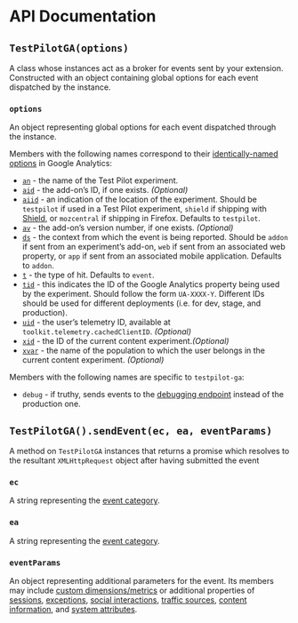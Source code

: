 # API Documentation

## `TestPilotGA(options)`

A class whose instances act as a broker for events sent by your extension.
Constructed with an object containing global options for each event dispatched
by the instance.

### `options`

An object representing global options for each event dispatched through the instance.

Members with the following names correspond to their [identically-named options](https://developers.google.com/analytics/devguides/collection/protocol/v1/parameters) in Google Analytics:

- [`an`](https://developers.google.com/analytics/devguides/collection/protocol/v1/parameters#an) - the name of the Test Pilot experiment.
- [`aid`](https://developers.google.com/analytics/devguides/collection/protocol/v1/parameters#aid) - the add-on’s ID, if one exists. _(Optional)_
- [`aiid`](https://developers.google.com/analytics/devguides/collection/protocol/v1/parameters#aiid) - an indication of the location of the experiment. Should be `testpilot` if used in a Test Pilot experiment, `shield` if shipping with [Shield](https://wiki.mozilla.org/Firefox/Shield), or `mozcentral` if shipping in Firefox. Defaults to `testpilot`.
- [`av`](https://developers.google.com/analytics/devguides/collection/protocol/v1/parameters#av) - the add-on’s version number, if one exists. _(Optional)_
- [`ds`](https://developers.google.com/analytics/devguides/collection/protocol/v1/parameters#ds) - the context from which the event is being reported. Should be `addon` if sent from an experiment’s add-on, `web` if sent from an associated web property, or `app` if sent from an associated mobile application. Defaults to `addon`.
- [`t`](https://developers.google.com/analytics/devguides/collection/protocol/v1/parameters#t) - the type of hit. Defaults to `event`.
- [`tid`](https://developers.google.com/analytics/devguides/collection/protocol/v1/parameters#tid) - this indicates the ID of the Google Analytics property being used by the experiment. Should follow the form `UA-XXXX-Y`. Different IDs should be used for different deployments (i.e. for dev, stage, and production).
- [`uid`](https://developers.google.com/analytics/devguides/collection/protocol/v1/parameters#uid) - the user’s telemetry ID, available at `toolkit.telemetry.cachedClientID`. _(Optional)_
- [`xid`](https://developers.google.com/analytics/devguides/collection/protocol/v1/parameters#xid) - the ID of the current content experiment._(Optional)_
- [`xvar`](https://developers.google.com/analytics/devguides/collection/protocol/v1/parameters#xvar) - the name of the population to which the user belongs in the current content  experiment. _(Optional)_

Members with the following names are specific to `testpilot-ga`:

- `debug` - if truthy, sends events to the [debugging endpoint](https://developers.google.com/analytics/devguides/collection/protocol/v1/validating-hits) instead of the production one.

## `TestPilotGA().sendEvent(ec, ea, eventParams)`

A method on `TestPilotGA` instances that returns a promise which resolves to the resultant
`XMLHttpRequest` object after having submitted the event

### `ec`

A string representing the [event category](https://developers.google.com/analytics/devguides/collection/protocol/v1/parameters#ec).

### `ea`

A string representing the [event category](https://developers.google.com/analytics/devguides/collection/protocol/v1/parameters#ec).

### `eventParams`

An object representing additional parameters for the event. Its members may include [custom dimensions/metrics](https://developers.google.com/analytics/devguides/collection/protocol/v1/parameters#customs) or additional properties of [sessions](https://developers.google.com/analytics/devguides/collection/protocol/v1/parameters#session), [exceptions](https://developers.google.com/analytics/devguides/collection/protocol/v1/parameters#exception), [social interactions](https://developers.google.com/analytics/devguides/collection/protocol/v1/parameters#social), [traffic sources](https://developers.google.com/analytics/devguides/collection/protocol/v1/parameters#trafficsources), [content information](https://developers.google.com/analytics/devguides/collection/protocol/v1/parameters#content), and [system attributes](https://developers.google.com/analytics/devguides/collection/protocol/v1/parameters#system).
